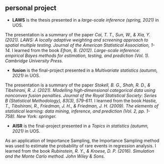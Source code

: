 ## personal project

* **LAWS** is the thesis presented in a *large-scale inference (spring, 2021)* in  UOS. 

The presentation is a summary of the paper *Cai, T. T., Sun, W., & Xia, Y. (2021). LAWS: A locally adaptive weighting and screening approach to spatial multiple testing. Journal of the American Statistical Association, 1-14.* I learned from the book *Efron, B. (2012). Large-scale inference: empirical Bayes methods for estimation, testing, and prediction (Vol. 1). Cambridge University Press.*

* **fusion** is the final-project presented in a *Multivariate statistics (autumn, 2021)* in UOS. 

The presentation is a summary of the paper *Stokell, B. G., Shah, R. D., & Tibshirani, R. J. (2021). Modelling high‐dimensional categorical data using nonconvex fusion penalties. Journal of the Royal Statistical Society: Series B (Statistical Methodology), 83(3), 579-611.* I learned from the book *Hastie, T., Tibshirani, R., Friedman, J. H., & Friedman, J. H. (2009). The elements of statistical learning: data mining, inference, and prediction (Vol. 2, pp. 1-758). New York: springer.*

* **AISR** is the final-project presented in a *Topics in statistics (autumn, 2021)* in  UOS. 

As an application of Importance Sampling, the Importance Sampling method was used to estimate the probability of rare events in regression analysis. I learned from the book *Rubinstein, R. Y., & Kroese, D. P. (2016). Simulation and the Monte Carlo method. John Wiley & Sons.*
